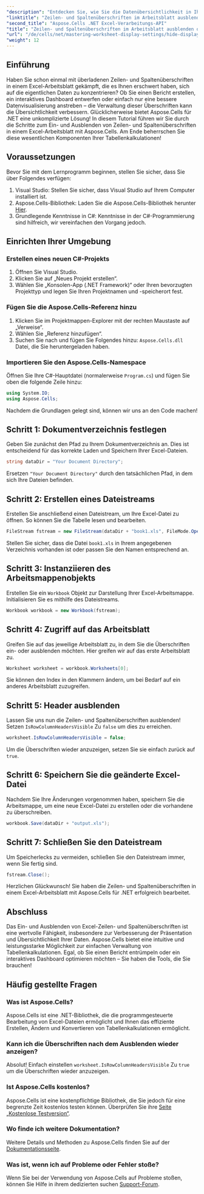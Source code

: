 ```yaml
---
"description": "Entdecken Sie, wie Sie die Datenübersichtlichkeit in Ihren Excel-Arbeitsblättern verbessern, indem Sie Zeilen- und Spaltenüberschriften mithilfe der Aspose.Cells-Bibliothek für .NET effektiv ein- oder ausblenden."
"linktitle": "Zeilen- und Spaltenüberschriften im Arbeitsblatt ausblenden oder anzeigen"
"second_title": "Aspose.Cells .NET Excel-Verarbeitungs-API"
"title": "Zeilen- und Spaltenüberschriften im Arbeitsblatt ausblenden oder anzeigen"
"url": "/de/cells/net/mastering-worksheet-display-settings/hide-display-row-column-headers/"
"weight": 12
---
```


## Einführung

Haben Sie schon einmal mit überladenen Zeilen- und Spaltenüberschriften in einem Excel-Arbeitsblatt gekämpft, die es Ihnen erschwert haben, sich auf die eigentlichen Daten zu konzentrieren? Ob Sie einen Bericht erstellen, ein interaktives Dashboard entwerfen oder einfach nur eine bessere Datenvisualisierung anstreben – die Verwaltung dieser Überschriften kann die Übersichtlichkeit verbessern. Glücklicherweise bietet Aspose.Cells für .NET eine unkomplizierte Lösung! In diesem Tutorial führen wir Sie durch die Schritte zum Ein- und Ausblenden von Zeilen- und Spaltenüberschriften in einem Excel-Arbeitsblatt mit Aspose.Cells. Am Ende beherrschen Sie diese wesentlichen Komponenten Ihrer Tabellenkalkulationen!

## Voraussetzungen

Bevor Sie mit dem Lernprogramm beginnen, stellen Sie sicher, dass Sie über Folgendes verfügen:

1. Visual Studio: Stellen Sie sicher, dass Visual Studio auf Ihrem Computer installiert ist.
2. Aspose.Cells-Bibliothek: Laden Sie die Aspose.Cells-Bibliothek herunter [Hier](https://releases.aspose.com/cells/net/).
3. Grundlegende Kenntnisse in C#: Kenntnisse in der C#-Programmierung sind hilfreich, wir vereinfachen den Vorgang jedoch.

## Einrichten Ihrer Umgebung

### Erstellen eines neuen C#-Projekts

1. Öffnen Sie Visual Studio.
2. Klicken Sie auf „Neues Projekt erstellen“.
3. Wählen Sie „Konsolen-App (.NET Framework)“ oder Ihren bevorzugten Projekttyp und legen Sie Ihren Projektnamen und -speicherort fest.

### Fügen Sie die Aspose.Cells-Referenz hinzu

1. Klicken Sie im Projektmappen-Explorer mit der rechten Maustaste auf „Verweise“.
2. Wählen Sie „Referenz hinzufügen“.
3. Suchen Sie nach und fügen Sie Folgendes hinzu: `Aspose.Cells.dll` Datei, die Sie heruntergeladen haben.

### Importieren Sie den Aspose.Cells-Namespace

Öffnen Sie Ihre C#-Hauptdatei (normalerweise `Program.cs`) und fügen Sie oben die folgende Zeile hinzu:

```csharp
using System.IO;
using Aspose.Cells;
```

Nachdem die Grundlagen gelegt sind, können wir uns an den Code machen!

## Schritt 1: Dokumentverzeichnis festlegen

Geben Sie zunächst den Pfad zu Ihrem Dokumentverzeichnis an. Dies ist entscheidend für das korrekte Laden und Speichern Ihrer Excel-Dateien.

```csharp
string dataDir = "Your Document Directory";
```

Ersetzen `"Your Document Directory"` durch den tatsächlichen Pfad, in dem sich Ihre Dateien befinden.

## Schritt 2: Erstellen eines Dateistreams

Erstellen Sie anschließend einen Dateistream, um Ihre Excel-Datei zu öffnen. So können Sie die Tabelle lesen und bearbeiten.

```csharp
FileStream fstream = new FileStream(dataDir + "book1.xls", FileMode.Open);
```

Stellen Sie sicher, dass die Datei `book1.xls` in Ihrem angegebenen Verzeichnis vorhanden ist oder passen Sie den Namen entsprechend an.

## Schritt 3: Instanziieren des Arbeitsmappenobjekts

Erstellen Sie ein `Workbook` Objekt zur Darstellung Ihrer Excel-Arbeitsmappe. Initialisieren Sie es mithilfe des Dateistreams.

```csharp
Workbook workbook = new Workbook(fstream);
```

## Schritt 4: Zugriff auf das Arbeitsblatt

Greifen Sie auf das jeweilige Arbeitsblatt zu, in dem Sie die Überschriften ein- oder ausblenden möchten. Hier greifen wir auf das erste Arbeitsblatt zu.

```csharp
Worksheet worksheet = workbook.Worksheets[0];
```

Sie können den Index in den Klammern ändern, um bei Bedarf auf ein anderes Arbeitsblatt zuzugreifen.

## Schritt 5: Header ausblenden

Lassen Sie uns nun die Zeilen- und Spaltenüberschriften ausblenden! Setzen `IsRowColumnHeadersVisible` Zu `false` um dies zu erreichen.

```csharp
worksheet.IsRowColumnHeadersVisible = false;
```

Um die Überschriften wieder anzuzeigen, setzen Sie sie einfach zurück auf `true`.

## Schritt 6: Speichern Sie die geänderte Excel-Datei

Nachdem Sie Ihre Änderungen vorgenommen haben, speichern Sie die Arbeitsmappe, um eine neue Excel-Datei zu erstellen oder die vorhandene zu überschreiben.

```csharp
workbook.Save(dataDir + "output.xls");
```

## Schritt 7: Schließen Sie den Dateistream

Um Speicherlecks zu vermeiden, schließen Sie den Dateistream immer, wenn Sie fertig sind.

```csharp
fstream.Close();
```

Herzlichen Glückwunsch! Sie haben die Zeilen- und Spaltenüberschriften in einem Excel-Arbeitsblatt mit Aspose.Cells für .NET erfolgreich bearbeitet.

## Abschluss

Das Ein- und Ausblenden von Excel-Zeilen- und Spaltenüberschriften ist eine wertvolle Fähigkeit, insbesondere zur Verbesserung der Präsentation und Übersichtlichkeit Ihrer Daten. Aspose.Cells bietet eine intuitive und leistungsstarke Möglichkeit zur einfachen Verwaltung von Tabellenkalkulationen. Egal, ob Sie einen Bericht entrümpeln oder ein interaktives Dashboard optimieren möchten – Sie haben die Tools, die Sie brauchen!

## Häufig gestellte Fragen

### Was ist Aspose.Cells?
Aspose.Cells ist eine .NET-Bibliothek, die die programmgesteuerte Bearbeitung von Excel-Dateien ermöglicht und Ihnen das effiziente Erstellen, Ändern und Konvertieren von Tabellenkalkulationen ermöglicht.

### Kann ich die Überschriften nach dem Ausblenden wieder anzeigen?
Absolut! Einfach einstellen `worksheet.IsRowColumnHeadersVisible` Zu `true` um die Überschriften wieder anzuzeigen.

### Ist Aspose.Cells kostenlos?
Aspose.Cells ist eine kostenpflichtige Bibliothek, die Sie jedoch für eine begrenzte Zeit kostenlos testen können. Überprüfen Sie ihre [Seite „Kostenlose Testversion“](https://releases.aspose.com/).

### Wo finde ich weitere Dokumentation?
Weitere Details und Methoden zu Aspose.Cells finden Sie auf der [Dokumentationsseite](https://reference.aspose.com/cells/net/).

### Was ist, wenn ich auf Probleme oder Fehler stoße?
Wenn Sie bei der Verwendung von Aspose.Cells auf Probleme stoßen, können Sie Hilfe in ihrem dedizierten suchen [Support-Forum](https://forum.aspose.com/c/cells/9).